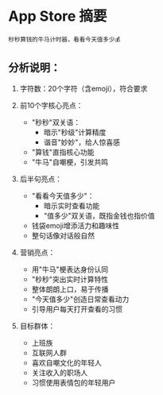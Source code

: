 # App Store 摘要

```
秒秒算钱的牛马计时器，看看今天值多少💰
```

## 分析说明：

1. 字符数：20个字符（含emoji），符合要求
2. 前10个字核心亮点：
   - "秒秒"双关语：
     * 暗示"秒级"计算精度
     * 谐音"妙妙"，给人惊喜感
   - "算钱"直指核心功能
   - "牛马"自嘲梗，引发共鸣

3. 后半句亮点：
   - "看看今天值多少"：
     * 暗示实时查看功能
     * "值多少"双关语，既指金钱也指价值
   - 钱袋emoji增添活力和趣味性
   - 整句话像对话般自然

4. 营销亮点：
   - 用"牛马"梗表达身份认同
   - "秒秒"突出实时计算特性
   - 整体朗朗上口，易于传播
   - "今天值多少"创造日常查看动力
   - 引导用户每天打开查看的习惯

5. 目标群体：
   - 上班族
   - 互联网人群
   - 喜欢自嘲文化的年轻人
   - 关注收入的职场人
   - 习惯使用表情包的年轻用户 